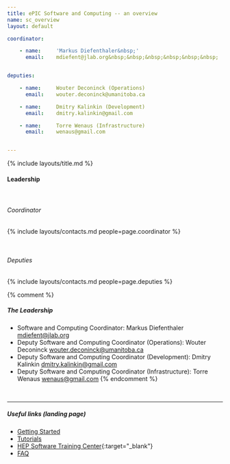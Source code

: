 ```yaml
---
title: ePIC Software and Computing -- an overview
name: sc_overview
layout: default

coordinator:

    - name:     'Markus Diefenthaler&nbsp;'
      email:    mdiefent@jlab.org&nbsp;&nbsp;&nbsp;&nbsp;&nbsp;&nbsp;


deputies:

    - name:     Wouter Deconinck (Operations)
      email:    wouter.deconinck@umanitoba.ca

    - name:     Dmitry Kalinkin (Development)
      email:    dmitry.kalinkin@gmail.com

    - name:     Torre Wenaus (Infrastructure)
      email:    wenaus@gmail.com


---
```


{% include layouts/title.md %}

#### Leadership

<br/>

######  Coordinator
{% include layouts/contacts.md people=page.coordinator %}

<br/>

###### Deputies
{% include layouts/contacts.md people=page.deputies %}


{% comment %}
##### The Leadership
* Software and Computing Coordinator: Markus Diefenthaler <mdiefent@jlab.org>
* Deputy Software and Computing Coordinator (Operations): Wouter Deconinck <wouter.deconinck@umanitoba.ca>
* Deputy Software and Computing Coordinator (Development): Dmitry Kalinkin <dmitry.kalinkin@gmail.com>
* Deputy Software and Computing Coordinator (Infrastructure): Torre Wenaus <wenaus@gmail.com>
{% endcomment %}

<br/>

---

##### Useful links (landing page)

* [Getting Started](/sc/getstarted.html)
* [Tutorials](/sc/tutorials.html)
* [HEP Software Training Center](https://hsf-training.org/training-center){:target="_blank"}
* [FAQ](/sc/faq.html)